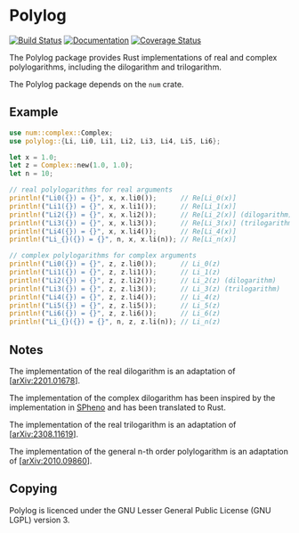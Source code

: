 Polylog
=======

[![Build Status](https://github.com/Expander/polylog/workflows/test/badge.svg)](https://github.com/Expander/polylog/actions)
[![Documentation](https://docs.rs/polylog/badge.svg)](https://docs.rs/polylog/)
[![Coverage Status](https://coveralls.io/repos/github/Expander/polylog.rs/badge.svg)](https://coveralls.io/github/Expander/polylog.rs)

The Polylog package provides Rust implementations of real and complex
polylogarithms, including the dilogarithm and trilogarithm.

The Polylog package depends on the `num` crate.


Example
-------

```rust
use num::complex::Complex;
use polylog::{Li, Li0, Li1, Li2, Li3, Li4, Li5, Li6};

let x = 1.0;
let z = Complex::new(1.0, 1.0);
let n = 10;

// real polylogarithms for real arguments
println!("Li0({}) = {}", x, x.li0());      // Re[Li_0(x)]
println!("Li1({}) = {}", x, x.li1());      // Re[Li_1(x)]
println!("Li2({}) = {}", x, x.li2());      // Re[Li_2(x)] (dilogarithm)
println!("Li3({}) = {}", x, x.li3());      // Re[Li_3(x)] (trilogarithm)
println!("Li4({}) = {}", x, x.li4());      // Re[Li_4(x)]
println!("Li_{}({}) = {}", n, x, x.li(n)); // Re[Li_n(x)]

// complex polylogarithms for complex arguments
println!("Li0({}) = {}", z, z.li0());      // Li_0(z)
println!("Li1({}) = {}", z, z.li1());      // Li_1(z)
println!("Li2({}) = {}", z, z.li2());      // Li_2(z) (dilogarithm)
println!("Li3({}) = {}", z, z.li3());      // Li_3(z) (trilogarithm)
println!("Li4({}) = {}", z, z.li4());      // Li_4(z)
println!("Li5({}) = {}", z, z.li5());      // Li_5(z)
println!("Li6({}) = {}", z, z.li6());      // Li_6(z)
println!("Li_{}({}) = {}", n, z, z.li(n)); // Li_n(z)
```


Notes
-----

The implementation of the real dilogarithm is an adaptation of
[[arXiv:2201.01678](https://arxiv.org/abs/2201.01678)].

The implementation of the complex dilogarithm has been inspired by the
implementation in [SPheno](https://spheno.hepforge.org) and has been
translated to Rust.

The implementation of the real trilogarithm is an adaptation of
[[arXiv:2308.11619](https://arxiv.org/abs/2308.11619)].

The implementation of the general n-th order polylogarithm is an
adaptation of [[arXiv:2010.09860](https://arxiv.org/abs/2010.09860)].


Copying
-------

Polylog is licenced under the GNU Lesser General Public License (GNU
LGPL) version 3.
